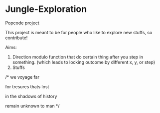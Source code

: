 # Jungle-Exploration
Popcode project

This project is meant to be for people who like to explore new stuffs, so contribute!

Aims:
1. Direction modulo function that do certain thing after you step in something. (which leads to locking outcome by different x, y, or step)
2. Stuffs

/*
we voyage far

for tresures thats lost 

in the shadows of history

remain unknown to man
*/



